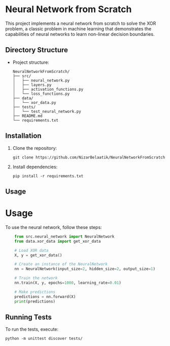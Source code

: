 # Neural Network from Scratch

This project implements a neural network from scratch to solve the XOR problem, a classic problem in machine learning that demonstrates the capabilities of neural networks to learn non-linear decision boundaries.


## Directory Structure
   - Project structure:
     ```
     NeuralNetworkFromScratch/
     ├── src/
     │   ├── neural_network.py
     │   ├── layers.py
     │   ├── activation_functions.py
     │   └── loss_functions.py
     ├── data/
     │   └── xor_data.py
     ├── tests/
     │   └── test_neural_network.py
     ├── README.md
     └── requirements.txt
     ```

     
## Installation

1. Clone the repository:
   ```
   git clone https://github.com/NizarBelaatik/NeuralNetworkFromScratch
   ```
2. Install dependencies:
   ```
   pip install -r requirements.txt
   ```

## Usage

# Usage
To use the neural network, follow these steps:

```python
    from src.neural_network import NeuralNetwork
    from data.xor_data import get_xor_data

    # Load XOR data
    X, y = get_xor_data()

    # Create an instance of the NeuralNetwork
    nn = NeuralNetwork(input_size=2, hidden_size=2, output_size=1)

    # Train the network
    nn.train(X, y, epochs=1000, learning_rate=0.01)

    # Make predictions
    predictions = nn.forward(X)
    print(predictions)
```

## Running Tests

To run the tests, execute:
```
python -m unittest discover tests/
```
